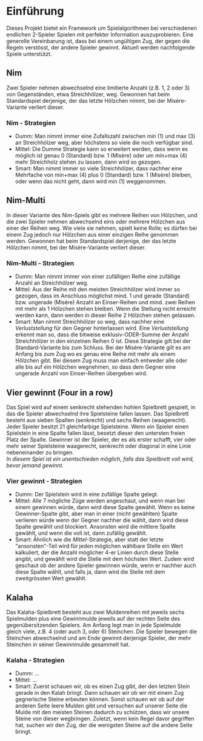 # Einführung

Dieses Projekt bietet ein Framework um Spielalgorithmen bei verschiedenen endlichen 2-Spieler Spielen mit perfekter Information auszuprobieren.
Eine generelle Vereinbarung ist, dass bei einem ungültigen Zug, der gegen die Regeln verstösst, der andere Spieler gewinnt.
Aktuell werden nachfolgende Spiele unterstützt.

## Nim
Zwei Spieler nehmen abwechselnd eine limitierte Anzahl (z.B. 1, 2 oder 3) von Gegenständen, etwa Streichhölzer, weg. Gewonnen hat beim Standardspiel derjenige, der das letzte Hölzchen nimmt, bei der Misère-Variante verliert dieser.

### Nim - Strategien
* Dumm: Man nimmt immer eine Zufallszahl zwischen min (1) und max (3) an Streichhölzer weg, aber höchstens so viele die noch verfügbar sind.
* Mittel: Die Dumme Strategie kann so erweitert werden, dass wenn es möglich ist genau 0 (Standard) bzw. 1 (Misère) oder um min+max (4) mehr Streichholz stehen zu lassen, dann wird so gezogen.
* Smart: Man nimmt immer so viele Streichhölzer, dass nachher eine Mehrfache von min+max (4) plus 0 (Standard) bzw. 1 (Misère) bleiben, oder wenn das nicht geht, dann wird min (1) weggenommen.

## Nim-Multi
In dieser Variante des Nim-Spiels gibt es mehrere Reihen von Hölzchen, und die zwei Spieler nehmen abwechselnd eins oder mehrere Hölzchen aus einer der Reihen weg. Wie viele sie nehmen, spielt keine Rolle; es dürfen bei einem Zug jedoch nur Hölzchen aus einer einzigen Reihe genommen werden. Gewonnen hat beim Standardspiel derjenige, der das letzte Hölzchen nimmt, bei der Misère-Variante verliert dieser.

### Nim-Multi - Strategien
* Dumm: Man nimmt immer von einer zufälligen Reihe eine zufällige Anzahl an Streichhölzer weg.
* Mittel: Aus der Reihe mit den meisten Streichhölzer wird immer so gezogen, dass im Anschluss möglichst mind. 1 und gerade (Standard) bzw. ungerade (Misère) Anzahl an Einser-Reihen und mind. zwei Reihen mit mehr als 1 Hölzchen stehen bleiben. Wenn die Stellung nicht erreicht werden kann, dann werden in dieser Reihe 2 Hölzchen stehen gelassen.
* Smart: Man nimmt Streichhölzer so weg, dass nachher eine *Verluststellung* für den Gegner hinterlassen wird. Eine *Verluststellung* erkennt man so, dass die bitweise exklusiv-ODER-Summe der Anzahl Streichhölzer in den einzelnen Reihen 0 ist. Diese Strategie gilt bei der Standard-Variante bis zum Schluss. Bei der Misère-Variante gilt es am Anfang bis zum Zug wo es genau eine Reihe mit mehr als einem Hölzchen gibt. Bei diesem Zug muss man einfach entweder alle oder alle bis auf ein Hölzchen wegnehmen, so dass dem Gegner eine ungerade Anzahl von Einser-Reihen übergeben wird.

## Vier gewinnt (Four in a row)
Das Spiel wird auf einem senkrecht stehenden hohlen Spielbrett gespielt, in das die Spieler abwechselnd ihre Spielsteine fallen lassen. Das Spielbrett besteht aus sieben Spalten (senkrecht) und sechs Reihen (waagerecht). Jeder Spieler besitzt 21 gleichfarbige Spielsteine. Wenn ein Spieler einen Spielstein in eine Spalte fallen lässt, besetzt dieser den untersten freien Platz der Spalte. Gewinner ist der Spieler, der es als erster schafft, vier oder mehr seiner Spielsteine waagerecht, senkrecht oder diagonal in eine Linie nebeneinander zu bringen.  
*In diesem Spiel ist ein unentschieden möglich, falls das Spielbrett voll wird, bevor jemand gewinnt.*

### Vier gewinnt - Strategien
* Dumm: Der Spielstein wird in eine zufällige Spalte gelegt.
* Mittel: Alle 7 mögliche Züge werden angeschaut, und wenn man bei einem gewinnen würde, dann wird diese Spalte gewählt. Wenn es keine Gewinner-Spalte gibt, aber man in einer (nicht gewählten) Spalte verlieren würde wenn der Gegner nachher die wählt, dann wird diese Spalte gewählt und blockiert. Ansonsten wird die mittlere Spalte gewählt, und wenn die voll ist, dann zufällig gewählt.
* Smart: Ähnlich wie die *Mittel*-Strategie, aber statt der letzte "ansonsten"-Teil wird für jeden möglichen wählbare Stelle ein Wert kalkuliert, der die Anzahl möglicher 4-er Linien durch diese Stelle angibt, und gewählt wird die Stelle mit dem höchsten Wert. Zudem wird geschaut ob der andere Spieler gewinnen würde, wenn er nachher auch diese Spalte wählt, und falls ja, dann wird die Stelle mit dem zweitgrössten Wert gewählt.

## Kalaha
Das Kalaha-Spielbrett besteht aus zwei Muldenreihen mit jeweils sechs Spielmulden plus eine Gewinnmulde jeweils auf der rechten Seite des gegenübersitzenden Spielers. Am Anfang legt man in jede Spielmulde gleich viele, z.B. 4 (oder auch 3, oder 6) Steinchen. Die Spieler bewegen die Steinchen abwechselnd und am Ende gewinnt derjenige Spieler, der mehr Steinchen in seiner Gewinnmulde gesammelt hat.

### Kalaha - Strategien
* Dumm: ...
* Mittel: ...
* Smart: Zuerst schauen wir, ob es einen Zug gibt, der den letzten Stein gerade in den Kalah bringt. Dann schauen wir ob wir mit einem Zug gegnerische Steine erbeuten können. Sonst schauen wir ob auf der anderen Seite leere Mulden gibt und versuchen auf unserer Seite die Mulde mit den meisten Steinen dadurch zu schützen, dass wir unsere Steine von dieser wegbringen. Zuletzt, wenn kein Regel davor gegriffen hat, suchen wir den Zug, der die wenigsten Steine auf die andere Seite bringt.